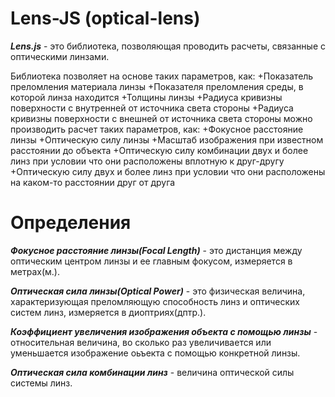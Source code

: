 # Lens-JS (optical-lens)

***Lens.js*** - это библиотека, позволяющая проводить расчеты, связанные с оптическими линзами.

Библиотека позволяет на основе таких параметров, как: 
+Показатель преломления материала линзы
+Показателя преломления среды, в которой линза находится
+Толщины линзы
+Радиуса кривизны поверхности с внутренней от источника света стороны
+Радиуса кривизны поверхности с внешней от источника света стороны
можно производить расчет таких параметров, как: 
+Фокусное расстояние линзы
+Оптическую силу линзы
+Масштаб изображения при известном расстоянии до объекта
+Оптическую силу комбинации двух и более линз при условии что они расположены вплотную к друг-другу
+Оптическую силу двух и более линз при условии что они расположены на каком-то расстоянии друг от друга

# Определения
***Фокусное расстояние линзы(Focal Length)*** - это дистанция между оптическим центром линзы и ее главным фокусом, измеряется в метрах(м.).

***Оптическая сила линзы(Optical Power)*** - это физическая величина, характеризующая преломляющую способность линз и оптических систем линз, измеряется в диоптриях(дптр.).

***Коэффициент увеличения изображения объекта с помощью линзы*** - относительная величина, во сколько раз увеличивается или уменьшается изображение оьъекта с помощью конкретной линзы.

***Оптическая сила комбинации линз*** - величина оптической силы системы линз.
